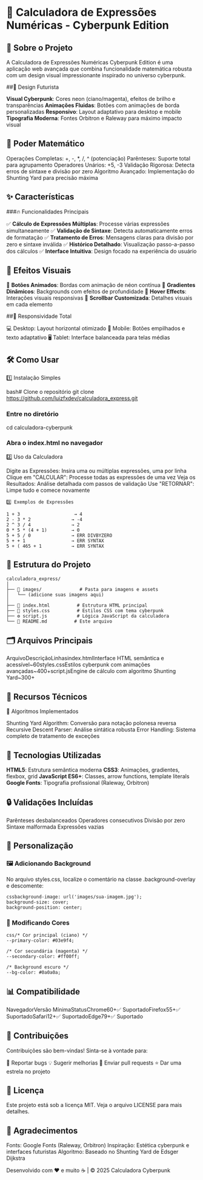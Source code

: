 # 🔮 Calculadora de Expressões Numéricas - Cyberpunk Edition

## 🎯 Sobre o Projeto

A Calculadora de Expressões Numéricas Cyberpunk Edition é uma aplicação web avançada que combina funcionalidade matemática robusta com um design visual impressionante inspirado no universo cyberpunk.

##🎨 Design Futurista

**Visual Cyberpunk**: Cores neon (ciano/magenta), efeitos de brilho e transparências
**Animações Fluidas**: Botões com animações de borda personalizadas
**Responsivo**: Layout adaptativo para desktop e mobile
**Tipografia Moderna**: Fontes Orbitron e Raleway para máximo impacto visual

## 🧮 Poder Matemático

Operações Completas: +, -, *, /, ^ (potenciação)
Parênteses: Suporte total para agrupamento
Operadores Unários: +5, -3
Validação Rigorosa: Detecta erros de sintaxe e divisão por zero
Algoritmo Avançado: Implementação do Shunting Yard para precisão máxima


## ✨ Características

###🔥 Funcionalidades Principais

✅ **Cálculo de Expressões Múltiplas**: Processe várias expressões simultaneamente
✅ **Validação de Sintaxe**: Detecta automaticamente erros de formatação
✅ **Tratamento de Erros**: Mensagens claras para divisão por zero e sintaxe inválida
✅ **Histórico Detalhado**: Visualização passo-a-passo dos cálculos
✅ **Interface Intuitiva**: Design focado na experiência do usuário

## 🎪 Efeitos Visuais

🌟 **Botões Animados**: Bordas com animação de néon contínua
🌟 **Gradientes Dinâmicos**: Backgrounds com efeitos de profundidade
🌟 **Hover Effects**: Interações visuais responsivas
🌟 **Scrollbar Customizada**: Detalhes visuais em cada elemento

##📱 Responsividade Total

💻 Desktop: Layout horizontal otimizado
📱 Mobile: Botões empilhados e texto adaptativo
🖥️ Tablet: Interface balanceada para telas médias

## 🛠️ Como Usar

1️⃣ Instalação Simples

bash# Clone o repositório
git clone https://github.com/luizfxdev/calculadora_express.git

### Entre no diretório
cd calculadora-cyberpunk

### Abra o index.html no navegador
2️⃣ Uso da Calculadora

Digite as Expressões: Insira uma ou múltiplas expressões, uma por linha
Clique em "CALCULAR": Processe todas as expressões de uma vez
Veja os Resultados: Análise detalhada com passos de validação
Use "RETORNAR": Limpe tudo e comece novamente

```
3️⃣ Exemplos de Expressões

1 + 3                    → 4
2 - 3 * 2               → -4
2 ^ 3 / 4               → 2
0 * 5 * (4 + 1)         → 0
5 + 5 / 0               → ERR DIVBYZERO
5 + + 1                 → ERR SYNTAX
5 + ( 465 + 1           → ERR SYNTAX
```

## 📁 Estrutura do Projeto
```
calculadora_express/
│
├── 📁 images/              # Pasta para imagens e assets
│   └── (adicione suas imagens aqui)
│
├── 📄 index.html          # Estrutura HTML principal
├── 🎨 styles.css          # Estilos CSS com tema cyberpunk
├── ⚙️ script.js           # Lógica JavaScript da calculadora
└── 📖 README.md          # Este arquivo
```

## 🗂️ Arquivos Principais

ArquivoDescriçãoLinhasindex.htmlInterface HTML semântica e acessível~60styles.cssEstilos cyberpunk com animações avançadas~400+script.jsEngine de cálculo com algoritmo Shunting Yard~300+

## 🔧 Recursos Técnicos
🧠 Algoritmos Implementados

Shunting Yard Algorithm: Conversão para notação polonesa reversa
Recursive Descent Parser: Análise sintática robusta
Error Handling: Sistema completo de tratamento de exceções

## 🎯 Tecnologias Utilizadas

**HTML5**: Estrutura semântica moderna
**CSS3**: Animações, gradientes, flexbox, grid
**JavaScript ES6+**: Classes, arrow functions, template literals
**Google Fonts**: Tipografia profissional (Raleway, Orbitron)

## 🔒 Validações Incluídas

Parênteses desbalanceados
Operadores consecutivos
Divisão por zero
Sintaxe malformada
Expressões vazias


## 🎨 Personalização

### 🖼️ Adicionando Background
No arquivo styles.css, localize o comentário na classe .background-overlay e descomente:
```
cssbackground-image: url('images/sua-imagem.jpg');
background-size: cover;
background-position: center;
```

### 🌈 Modificando Cores
```
css/* Cor principal (ciano) */
--primary-color: #03e9f4;

/* Cor secundária (magenta) */
--secondary-color: #ff00ff;

/* Background escuro */
--bg-color: #0a0a0a;
```

## 📊 Compatibilidade
NavegadorVersão MínimaStatusChrome60+✅ SuportadoFirefox55+✅ SuportadoSafari12+✅ SuportadoEdge79+✅ Suportado

## 🤝 Contribuições
Contribuições são bem-vindas! Sinta-se à vontade para:

🐛 Reportar bugs
💡 Sugerir melhorias
🔧 Enviar pull requests
⭐ Dar uma estrela no projeto


## 📜 Licença
Este projeto está sob a licença MIT. Veja o arquivo LICENSE para mais detalhes.

## 🎉 Agradecimentos

Fonts: Google Fonts (Raleway, Orbitron)
Inspiração: Estética cyberpunk e interfaces futuristas
Algoritmo: Baseado no Shunting Yard de Edsger Dijkstra



Desenvolvido com ❤️ e muito ☕ | © 2025 Calculadora Cyberpunk
